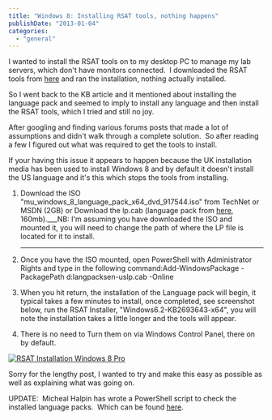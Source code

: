 ```yaml
---
title: "Windows 8: Installing RSAT tools, nothing happens"
publishDate: "2013-01-04"
categories: 
  - "general"
---
```


I wanted to install the RSAT tools on to my desktop PC to manage my lab servers, which don't have monitors connected.  I downloaded the RSAT tools from [here](http://www.microsoft.com/en-gb/download/details.aspx?id=28972) and ran the installation, nothing actually installed.

So I went back to the KB article and it mentioned about installing the language pack and seemed to imply to install any language and then install the RSAT tools, which I tried and still no joy.

After googling and finding various forums posts that made a lot of assumptions and didn't walk through a complete solution.  So after reading a few I figured out what was required to get the tools to install.

If your having this issue it appears to happen because the UK installation media has been used to install Windows 8 and by default it doesn't install the US language and it's this which stops the tools from installing.

1. Download the ISO "mu\_windows\_8\_language\_pack\_x64\_dvd\_917544.iso" from TechNet or MSDN (2GB) or Download the lp.cab (language pack from [here](https://skydrive.live.com/redir?resid=3DA9CA5E6374C927!2131&authkey=!AOoF0qcuK_4Qbww), 160mb).___NB: I'm assuming you have downloaded the ISO and mounted it, you will need to change the path of where the LP file is located for it to install.  
      
    ___
2. Once you have the ISO mounted, open PowerShell with Administrator Rights and type in the following command:Add-WindowsPackage -PackagePath d:langpacksen-uslp.cab -Online  
      
    
3. When you hit return, the installation of the Language pack will begin, it typical takes a few minutes to install, once completed, see screenshot below, run the RSAT Installer, "Windows6.2-KB2693643-x64", you will note the installation takes a little longer and the tools will appear.  
      
    
4. There is no need to Turn them on via Windows Control Panel, there on by default.

[![RSAT Installation Windows 8 Pro](http://ramblinggeek.co.uk/wp-content/uploads/2013/01/RSAT-Installation-Windows-8-Pro.png)](http://ramblinggeek.co.uk/2013/01/windows-8-installing-rsat-tools-nothing-happens/rsat-installation-windows-8-pro/)

Sorry for the lengthy post, I wanted to try and make this easy as possible as well as explaining what was going on.

UPDATE:  Micheal Halpin has wrote a PowerShell script to check the installed language packs.  Which can be found [here](http://michealhalpin.com/blog/index.php/issues-installing-remote-server-administration-tools-for-windows-8/).
